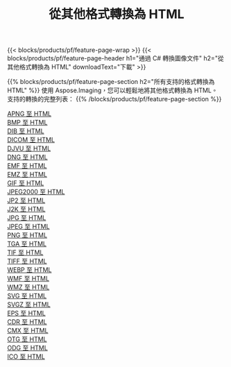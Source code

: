 ﻿---
title: 從其他格式轉換為 HTML 
weight: 3920
url: /zh-hant/java/conversion/to/html 
lang: zh-hant
langdirlevel: 2
locales: zh-hans,ja,it,ru,de,es,fr,nl,id,lt,pl,pt,vi,tr,ko,zh-hant,ar,hi,th,sv,cs,uk,he
description: 使用 Aspose.Imaging，您可以輕鬆地將其他格式轉換為 HTML
---

{{< blocks/products/pf/feature-page-wrap >}}
{{< blocks/products/pf/feature-page-header h1="通過 C# 轉換圖像文件" h2="從其他格式轉換為 HTML" downloadText="下載" >}}


{{% blocks/products/pf/feature-page-section  h2="所有支持的格式轉換為 HTML" %}}
使用 Aspose.Imaging，您可以輕鬆地將其他格式轉換為 HTML。
<br/>
支持的轉換的完整列表：
{{% /blocks/products/pf/feature-page-section %}}
<div class="container-fluid productfamilypage bg-gray">
    <div class="convertypes bg-gray agp-content section">
        <div class="container">
		<div class="row other-converters">
		    <div class='col-md-2 other-converter remove-lp remove-rp'><a href="/imaging/zh-hant/java/conversion/apng-to-html" >APNG 至 HTML</a></div>
<div class='col-md-2 other-converter remove-lp remove-rp'><a href="/imaging/zh-hant/java/conversion/bmp-to-html" >BMP 至 HTML</a></div>
<div class='col-md-2 other-converter remove-lp remove-rp'><a href="/imaging/zh-hant/java/conversion/dib-to-html" >DIB 至 HTML</a></div>
<div class='col-md-2 other-converter remove-lp remove-rp'><a href="/imaging/zh-hant/java/conversion/dicom-to-html" >DICOM 至 HTML</a></div>
<div class='col-md-2 other-converter remove-lp remove-rp'><a href="/imaging/zh-hant/java/conversion/djvu-to-html" >DJVU 至 HTML</a></div>
<div class='col-md-2 other-converter remove-lp remove-rp'><a href="/imaging/zh-hant/java/conversion/dng-to-html" >DNG 至 HTML</a></div>
<div class='col-md-2 other-converter remove-lp remove-rp'><a href="/imaging/zh-hant/java/conversion/emf-to-html" >EMF 至 HTML</a></div>
<div class='col-md-2 other-converter remove-lp remove-rp'><a href="/imaging/zh-hant/java/conversion/emz-to-html" >EMZ 至 HTML</a></div>
<div class='col-md-2 other-converter remove-lp remove-rp'><a href="/imaging/zh-hant/java/conversion/gif-to-html" >GIF 至 HTML</a></div>
<div class='col-md-2 other-converter remove-lp remove-rp'><a href="/imaging/zh-hant/java/conversion/jpeg2000-to-html" >JPEG2000 至 HTML</a></div>
<div class='col-md-2 other-converter remove-lp remove-rp'><a href="/imaging/zh-hant/java/conversion/jp2-to-html" >JP2 至 HTML</a></div>
<div class='col-md-2 other-converter remove-lp remove-rp'><a href="/imaging/zh-hant/java/conversion/j2k-to-html" >J2K 至 HTML</a></div>
<div class='col-md-2 other-converter remove-lp remove-rp'><a href="/imaging/zh-hant/java/conversion/jpg-to-html" >JPG 至 HTML</a></div>
<div class='col-md-2 other-converter remove-lp remove-rp'><a href="/imaging/zh-hant/java/conversion/jpeg-to-html" >JPEG 至 HTML</a></div>
<div class='col-md-2 other-converter remove-lp remove-rp'><a href="/imaging/zh-hant/java/conversion/png-to-html" >PNG 至 HTML</a></div>
<div class='col-md-2 other-converter remove-lp remove-rp'><a href="/imaging/zh-hant/java/conversion/tga-to-html" >TGA 至 HTML</a></div>
<div class='col-md-2 other-converter remove-lp remove-rp'><a href="/imaging/zh-hant/java/conversion/tif-to-html" >TIF 至 HTML</a></div>
<div class='col-md-2 other-converter remove-lp remove-rp'><a href="/imaging/zh-hant/java/conversion/tiff-to-html" >TIFF 至 HTML</a></div>
<div class='col-md-2 other-converter remove-lp remove-rp'><a href="/imaging/zh-hant/java/conversion/webp-to-html" >WEBP 至 HTML</a></div>
<div class='col-md-2 other-converter remove-lp remove-rp'><a href="/imaging/zh-hant/java/conversion/wmf-to-html" >WMF 至 HTML</a></div>
<div class='col-md-2 other-converter remove-lp remove-rp'><a href="/imaging/zh-hant/java/conversion/wmz-to-html" >WMZ 至 HTML</a></div>
<div class='col-md-2 other-converter remove-lp remove-rp'><a href="/imaging/zh-hant/java/conversion/svg-to-html" >SVG 至 HTML</a></div>
<div class='col-md-2 other-converter remove-lp remove-rp'><a href="/imaging/zh-hant/java/conversion/svgz-to-html" >SVGZ 至 HTML</a></div>
<div class='col-md-2 other-converter remove-lp remove-rp'><a href="/imaging/zh-hant/java/conversion/eps-to-html" >EPS 至 HTML</a></div>
<div class='col-md-2 other-converter remove-lp remove-rp'><a href="/imaging/zh-hant/java/conversion/cdr-to-html" >CDR 至 HTML</a></div>
<div class='col-md-2 other-converter remove-lp remove-rp'><a href="/imaging/zh-hant/java/conversion/cmx-to-html" >CMX 至 HTML</a></div>
<div class='col-md-2 other-converter remove-lp remove-rp'><a href="/imaging/zh-hant/java/conversion/otg-to-html" >OTG 至 HTML</a></div>
<div class='col-md-2 other-converter remove-lp remove-rp'><a href="/imaging/zh-hant/java/conversion/odg-to-html" >ODG 至 HTML</a></div>
<div class='col-md-2 other-converter remove-lp remove-rp'><a href="/imaging/zh-hant/java/conversion/ico-to-html" >ICO 至 HTML</a></div>
                </div>
        </div>
    </div>
</div>
<br/>


